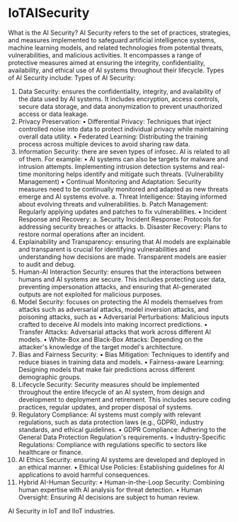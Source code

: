 # IoTAISecurity


What is the AI Security?
AI Security refers to the set of practices, strategies, and measures implemented to safeguard artificial intelligence systems, machine learning models, and related technologies from potential threats, vulnerabilities, and malicious activities. It encompasses a range of protective measures aimed at ensuring the integrity, confidentiality, availability, and ethical use of AI systems throughout their lifecycle. 
Types of AI Security include:
Types of AI Security:
1.	Data Security: ensures the confidentiality, integrity, and availability of the data used by AI systems. It includes encryption, access controls, secure data storage, and data anonymization to prevent unauthorized access or data leakage.
2.	Privacy Preservation:
•	Differential Privacy: Techniques that inject controlled noise into data to protect individual privacy while maintaining overall data utility.
•	Federated Learning: Distributing the training process across multiple devices to avoid sharing raw data.
3.	Information Security: there are seven types of infosec. AI is related to all of them.
For example:
•	AI systems can also be targets for malware and intrusion attempts. Implementing intrusion detection systems and real-time monitoring helps identify and mitigate such threats. (Vulnerability Management)
•	Continual Monitoring and Adaptation: Security measures need to be continually monitored and adapted as new threats emerge and AI systems evolve.
a.	Threat Intelligence: Staying informed about evolving threats and vulnerabilities.
b.	Patch Management: Regularly applying updates and patches to fix vulnerabilities.
•	Incident Response and Recovery:
a.	Security Incident Response: Protocols for addressing security breaches or attacks.
b.	Disaster Recovery: Plans to restore normal operations after an incident.
4.	Explainability and Transparency: ensuring that AI models are explainable and transparent is crucial for identifying vulnerabilities and understanding how decisions are made. Transparent models are easier to audit and debug.
5.	Human-AI Interaction Security: ensures that the interactions between humans and AI systems are secure. This includes protecting user data, preventing impersonation attacks, and ensuring that AI-generated outputs are not exploited for malicious purposes.
6.	Model Security: focuses on protecting the AI models themselves from attacks such as adversarial attacks, model inversion attacks, and poisoning attacks, such as
•	Adversarial Perturbations: Malicious inputs crafted to deceive AI models into making incorrect predictions.
•	Transfer Attacks: Adversarial attacks that work across different AI models.
•	White-Box and Black-Box Attacks: Depending on the attacker's knowledge of the target model's architecture.
7.	Bias and Fairness Security:
•	Bias Mitigation: Techniques to identify and reduce biases in training data and models.
•	Fairness-aware Learning: Designing models that make fair predictions across different demographic groups.
8.	Lifecycle Security: Security measures should be implemented throughout the entire lifecycle of an AI system, from design and development to deployment and retirement. This includes secure coding practices, regular updates, and proper disposal of systems.
9.	Regulatory Compliance: AI systems must comply with relevant regulations, such as data protection laws (e.g., GDPR), industry standards, and ethical guidelines.
•	GDPR Compliance: Adhering to the General Data Protection Regulation's requirements.
•	Industry-Specific Regulations: Compliance with regulations specific to sectors like healthcare or finance.
10.	AI Ethics Security: ensuring AI systems are developed and deployed in an ethical manner.
•	Ethical Use Policies: Establishing guidelines for AI applications to avoid harmful consequences.
11.	Hybrid AI-Human Security:
•	Human-in-the-Loop Security: Combining human expertise with AI analysis for threat detection.
•	Human Oversight: Ensuring AI decisions are subject to human review.




AI Security in IoT and IIoT industries.

